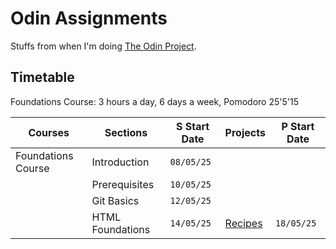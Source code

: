 # Odin Assignments

Stuffs from when I'm doing [The Odin Project](https://www.theodinproject.com).

## Timetable

Foundations Course: 3 hours a day, 6 days a week, Pomodoro 25'5'15

| Courses            | Sections         | S Start Date | Projects     | P Start Date |
|--------------------|------------------|--------------|--------------|--------------|
| Foundations Course | Introduction     |   `08/05/25` |              |              |
|                    | Prerequisites    |   `10/05/25` |              |              |
|                    | Git Basics       |   `12/05/25` |              |              |
|                    | HTML Foundations |   `14/05/25` | [Recipes](https://github.com/moktavizen/odin-recipes) | `18/05/25` |
